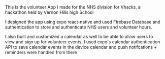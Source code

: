 This is the volunteer App I made for the NHS division for Vhacks, a hackathon held by Vernon Hills high School 

I designed the app using expo react-native and used Firebase Database and authentication to store and authenticate NHS users and volunteer hours.

I also built and customized a calendar as well to be able to allow users to view and sign up for volunteer events. I used expo's calendar authentication API to save calendar events in the device calendar and push notifcations + reminders were handled from there
